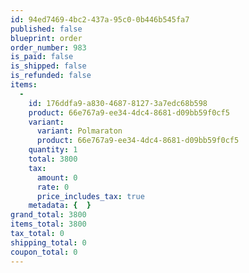 ```yaml
---
id: 94ed7469-4bc2-437a-95c0-0b446b545fa7
published: false
blueprint: order
order_number: 983
is_paid: false
is_shipped: false
is_refunded: false
items:
  -
    id: 176ddfa9-a830-4687-8127-3a7edc68b598
    product: 66e767a9-ee34-4dc4-8681-d09bb59f0cf5
    variant:
      variant: Polmaraton
      product: 66e767a9-ee34-4dc4-8681-d09bb59f0cf5
    quantity: 1
    total: 3800
    tax:
      amount: 0
      rate: 0
      price_includes_tax: true
    metadata: {  }
grand_total: 3800
items_total: 3800
tax_total: 0
shipping_total: 0
coupon_total: 0
---
```

